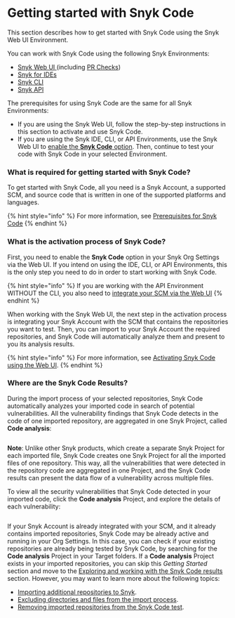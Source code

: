 # Getting started with Snyk Code

This section describes how to get started with Snyk Code using the Snyk Web UI Environment.

You can work with Snyk Code using the following Snyk Environments:

* [Snyk Web UI ](../../../getting-started/quickstart/create-a-snyk-account/snyk-web-ui.md)(including [PR Checks](../../run-pr-checks/pr-checks-for-snyk-code/))
* [Snyk for IDEs](../../../ide-tools/)
* [Snyk CLI](../../../snyk-cli/)
* [Snyk API](../../../snyk-api-info/)

The prerequisites for using Snyk Code are the same for all Snyk Environments:

* If you are using the Snyk Web UI, follow the step-by-step instructions in this section to activate and use Snyk Code.
* If you are using the Snyk IDE, CLI, or API Environments, use the Snyk Web UI to [enable the **Snyk Code** option](activating-snyk-code-using-the-web-ui/step-1-enabling-the-snyk-code-option.md). Then, continue to test your code with Snyk Code in your selected Environment.

### **What is required for getting started with Snyk Code?**

To get started with Snyk Code, all you need is a Snyk Account, a supported SCM, and source code that is written in one of the supported platforms and languages.

{% hint style="info" %}
For more information, see [Prerequisites for Snyk Code](prerequisites-for-snyk-code.md)
{% endhint %}

### **What is the activation process of Snyk Code?**

First, you need to enable the **Snyk Code** option in your Snyk Org Settings via the Web UI. If you intend on using the IDE, CLI, or API Environments, this is the only step you need to do in order to start working with Snyk Code.

{% hint style="info" %}
If you are working with the API Environment WITHOUT the CLI, you also need to [integrate your SCM via the Web UI](activating-snyk-code-using-the-web-ui/step-2-integrating-your-source-control-system-with-snyk-code.md)
{% endhint %}

When working with the Snyk Web UI, the next step in the activation process is integrating your Snyk Account with the SCM that contains the repositories you want to test. Then, you can import to your Snyk Account the required repositories, and Snyk Code will automatically analyze them and present to you its analysis results.

{% hint style="info" %}
For more information, see [Activating Snyk Code using the Web UI](activating-snyk-code-using-the-web-ui/).
{% endhint %}

### **Where are the Snyk Code Results?**

During the import process of your selected repositories, Snyk Code automatically analyzes your imported code in search of potential vulnerabilities. All the vulnerability findings that Snyk Code detects in the code of one imported repository, are aggregated in one Snyk Project, called **Code analysis**:

<figure><img src="../../../.gitbook/assets/SnykCode1.png" alt=""><figcaption></figcaption></figure>

**Note**: Unlike other Snyk products, which create a separate Snyk Project for each imported file, Snyk Code creates one Snyk Project for all the imported files of one repository. This way, all the vulnerabilities that were detected in the repository code are aggregated in one Project, and the Snyk Code results can present the data flow of a vulnerability across multiple files.

To view all the security vulnerabilities that Snyk Code detected in your imported code, click the **Code analysis** Project, and explore the details of each vulnerability:

<figure><img src="../../../.gitbook/assets/SnykCode2.png" alt=""><figcaption></figcaption></figure>

If your Snyk Account is already integrated with your SCM, and it already contains imported repositories, Snyk Code may be already active and running in your Org Settings. In this case, you can check if your existing repositories are already being tested by Snyk Code, by searching for the **Code analysis** Project in your Target folders. If a **Code analysis** Project exists in your imported repositories, you can skip this _Getting Started_ section and move to the [Exploring and working with the Snyk Code results](../exploring-and-working-with-the-snyk-code-results/) section. However, you may want to learn more about the following topics:

* [Importing additional repositories to Snyk](activating-snyk-code-using-the-web-ui/step-3-importing-repositories-to-snyk-for-the-snyk-code-testing/importing-additional-repositories-to-snyk.md).
* [Excluding directories and files from the import process](activating-snyk-code-using-the-web-ui/step-3-importing-repositories-to-snyk-for-the-snyk-code-testing/excluding-directories-and-files-from-the-import-process.md).
* [Removing imported repositories from the Snyk Code test](activating-snyk-code-using-the-web-ui/step-3-importing-repositories-to-snyk-for-the-snyk-code-testing/removing-imported-repositories-from-the-snyk-code-test.md).

##
